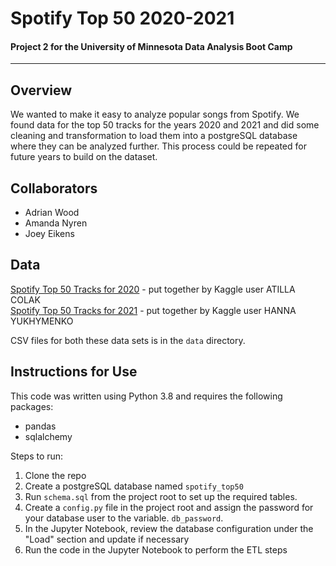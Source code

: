 # Spotify Top 50 2020-2021
#### Project 2 for the University of Minnesota Data Analysis Boot Camp
-----
## Overview

We wanted to make it easy to analyze popular songs from Spotify. We found data for the top 50 tracks for the years 2020 and 2021 and did some cleaning and transformation to load them into a postgreSQL database where they can be analyzed further. This process could be repeated for future years to build on the dataset.

## Collaborators
* Adrian Wood
* Amanda Nyren
* Joey Eikens

## Data
[Spotify Top 50 Tracks for 2020](https://www.kaggle.com/datasets/atillacolak/top-50-spotify-tracks-2020) - put together by Kaggle user ATILLA COLAK  
[Spotify Top 50 Tracks for 2021](https://www.kaggle.com/datasets/equinxx/spotify-top-50-songs-in-2021) - put together by Kaggle user HANNA YUKHYMENKO

CSV files for both these data sets is in the `data` directory.

## Instructions for Use

This code was written using Python 3.8 and requires the following packages:
* pandas
* sqlalchemy

Steps to run:
1. Clone the repo
1. Create a postgreSQL database named `spotify_top50`
1. Run `schema.sql` from the project root to set up the required tables.
1. Create a `config.py` file in the project root and assign the password for your database user to the variable. `db_password`. 
1. In the Jupyter Notebook, review the database configuration under the "Load" section and update if necessary
1. Run the code in the Jupyter Notebook to perform the ETL steps
